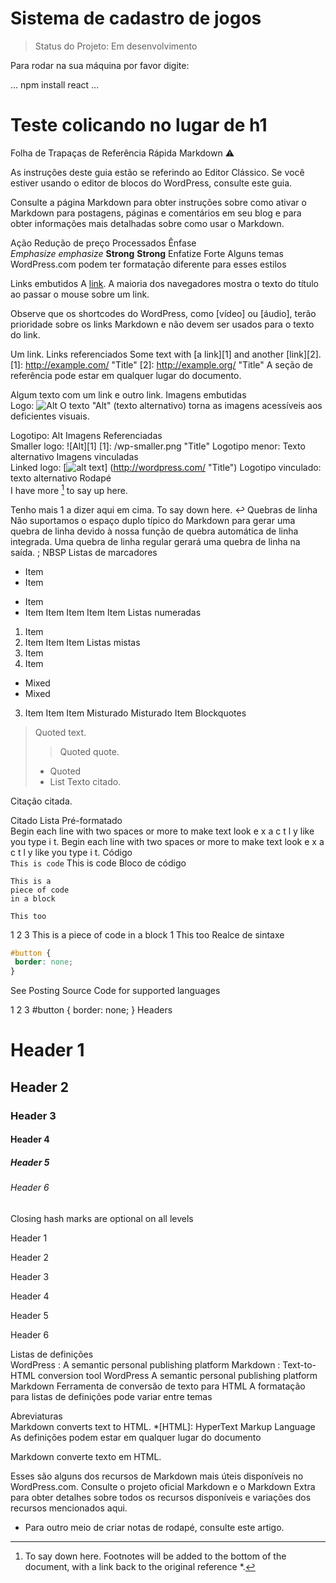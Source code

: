 <h1>Sistema de cadastro de jogos</h1>

> Status do Projeto: Em desenvolvimento

Para rodar na sua máquina por favor digite:

...
npm install react
...


# Teste colicando no lugar de h1


Folha de Trapaças de Referência Rápida Markdown
⚠️

As instruções deste guia estão se referindo ao Editor Clássico. Se você estiver usando o editor de blocos do WordPress, consulte este guia.

Consulte a página Markdown para obter instruções sobre como ativar o Markdown para postagens, páginas e comentários em seu blog e para obter informações mais detalhadas sobre como usar o Markdown.

Ação	Redução de preço	Processados
Ênfase	
*Emphasize* _emphasize_
**Strong** __Strong__
Enfatize
Forte
Alguns temas WordPress.com podem ter formatação diferente para esses estilos

Links embutidos	
A [link](http://example.com "Title").
A maioria dos navegadores mostra o texto do título ao passar o mouse sobre um link.

Observe que os shortcodes do WordPress, como [vídeo] ou [áudio], terão prioridade sobre os links Markdown e não devem ser usados para o texto do link.

Um link.
Links referenciados	
Some text with [a link][1] and
another [link][2].
[1]: http://example.com/ "Title"
[2]: http://example.org/ "Title"
A seção de referência pode estar em qualquer lugar do documento.

Algum texto com um link e outro link.
Imagens embutidas	
Logo: ![Alt](/wp.png "Title")
O texto "Alt" (texto alternativo) torna as imagens acessíveis aos deficientes visuais.

Logotipo: Alt
Imagens Referenciadas	
Smaller logo: ![Alt][1]
[1]: /wp-smaller.png "Title"
Logotipo menor: Texto alternativo
Imagens vinculadas	
Linked logo: [![alt text](/wp-smaller.png)]
(http://wordpress.com/ "Title")
Logotipo vinculado: texto alternativo
Rodapé	
I have more [^1] to say up here.
[^1]: To say down here.
Footnotes will be added to the bottom of the document, with a link back to the original reference *.

Tenho mais 1 a dizer aqui em cima.
To say down here.  ↩
Quebras de linha	Não suportamos o espaço duplo típico do Markdown para gerar uma quebra de linha devido à nossa função de quebra automática de linha integrada. Uma quebra de linha regular gerará uma quebra de linha na saída.	; NBSP
Listas de marcadores	
* Item
* Item
- Item
- Item
Item
Item
Item
Item
Listas numeradas	
1. Item
2. Item
Item
Item
Listas mistas	
1. Item
2. Item
 * Mixed
 * Mixed
3. Item
Item
Item
Misturado
Misturado
Item
Blockquotes	
> Quoted text.
> > Quoted quote.
> * Quoted
> * List
Texto citado.

Citação citada.

Citado
Lista
Pré-formatado	
 Begin each line with
 two spaces or more to
 make text look
 e x a c t l y
 like you type i
 t.
Begin each line with
two spaces or more to
make text look
e x a c t l y
like you type i
t.
Código	
`This is code`
This is code
Bloco de código	
~~~~
This is a
piece of code
in a block
~~~~
```
This too
```
1
2
3
This is a
piece of code
in a block
1
This too
Realce de sintaxe	
```css
#button {
 border: none;
}
```
See Posting Source Code for supported languages

1
2
3
#button {
border: none;
}
Headers	
# Header 1
## Header 2
### Header 3
#### Header 4 ####
##### Header 5 #####
###### Header 6 ######
Closing hash marks are optional on all levels

Header 1

Header 2

Header 3

Header 4

Header 5

Header 6

Listas de definições	
WordPress
: A semantic personal publishing platform
Markdown
: Text-to-HTML conversion tool
WordPress
A semantic personal publishing platform
Markdown
Ferramenta de conversão de texto para HTML
A formatação para listas de definições pode variar entre temas

Abreviaturas	
Markdown converts text to HTML.
*[HTML]: HyperText Markup Language
As definições podem estar em qualquer lugar do documento

Markdown converte texto em HTML.

Esses são alguns dos recursos de Markdown mais úteis disponíveis no WordPress.com. Consulte o projeto oficial Markdown e o Markdown Extra para obter detalhes sobre todos os recursos disponíveis e variações dos recursos mencionados aqui.

* Para outro meio de criar notas de rodapé, consulte este artigo.
